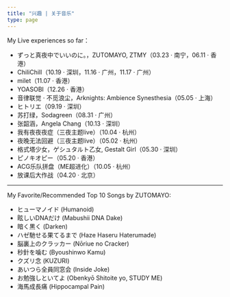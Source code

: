 ```yaml
---
title: "兴趣 | 关于音乐"
type: page
---
```


My Live experiences so far：
- ずっと真夜中でいいのに。，ZUTOMAYO, ZTMY（03.23 · 南宁，06.11 · 香港）
- ChiliChill（10.19 · 深圳，11.16 · 广州，11.17 · 广州）
- milet（11.07 · 香港）
- YOASOBI（12.26 · 香港）
- 音律联觉 · 不觅浪尘，Arknights: Ambience Synesthesia（05.05 · 上海）
- ヒトリエ（09.19 · 深圳）
- 苏打绿，Sodagreen（08.31 · 广州）
- 张韶涵，Angela Chang（10.13 · 深圳）
- 我有夜夜夜症（三夜主题live）（10.04 · 杭州）
- 夜晚无法回避（三夜主题live）（05.02 · 杭州）
- 格式塔少女，ゲシュタルト乙女, Gestalt Girl（05.30 · 深圳）
- ピノキオピー（05.20 · 香港）
- ACG乐队拼盘（ME超进化）（10.05 · 杭州）
- 放课后大作战（04.20 · 北京）

---


My Favorite/Recommended Top 10 Songs by ZUTOMAYO:

- ヒューマノイド (Humanoid)
- 眩しいDNAだけ (Mabushii DNA Dake)
- 暗く黒く (Darken)
- ハゼ馳せる果てるまで (Haze Haseru Haterumade)
- 脳裏上のクラッカー (Nōriue no Cracker)
- 秒針を噛む (Byoushinwo Kamu)
- クズリ念 (KUZURI)
- あいつら全員同窓会 (Inside Joke)
- お勉強しといてよ (Obenkyō Shitoite yo, STUDY ME)
- 海馬成長痛 (Hippocampal Pain)